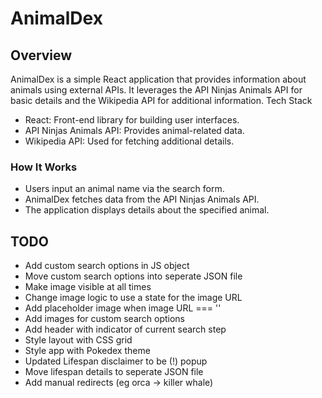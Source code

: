 # AnimalDex
## Overview
AnimalDex is a simple React application that provides information about animals using external APIs. It leverages the API Ninjas Animals API for basic details and the Wikipedia API for additional information.
Tech Stack
- React: Front-end library for building user interfaces.
- API Ninjas Animals API: Provides animal-related data.
- Wikipedia API: Used for fetching additional details.

### How It Works
- Users input an animal name via the search form.
- AnimalDex fetches data from the API Ninjas Animals API.
- The application displays details about the specified animal.

## TODO
- Add custom search options in JS object
- Move custom search options into seperate JSON file
- Make image visible at all times
- Change image logic to use a state for the image URL
- Add placeholder image when image URL === ''
- Add images for custom search options
- Add header with indicator of current search step
- Style layout with CSS grid
- Style app with Pokedex theme
- Updated Lifespan disclaimer to be (!) popup
- Move lifespan details to seperate JSON file
- Add manual redirects (eg orca -> killer whale)